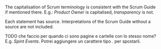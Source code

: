 The capitalisation of Scrum terminology is consistent with the Scrum Guide if mentioned there. E.g.: *Product Owner* is capitalised,  *transparency* is not.

Each statement has source. Interpretations of the Scrum Guide without a source are not included.

TODO che faccio per quando ci sono pagine e cartelle con lo stesso nome? E.g. *Spint Events*. Potrei aggiungere un carattere tipo . per spostarli.
